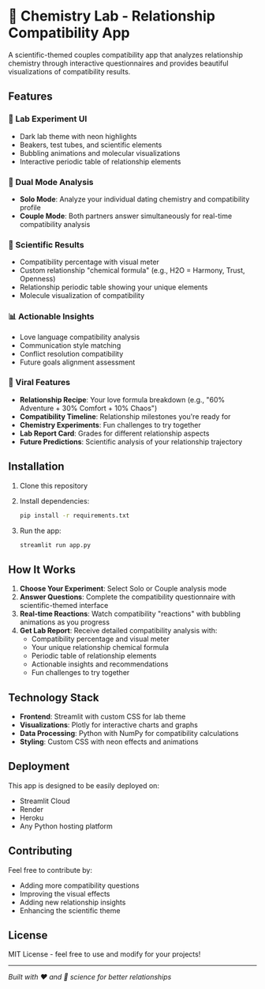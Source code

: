 # 🧪 Chemistry Lab - Relationship Compatibility App

A scientific-themed couples compatibility app that analyzes relationship chemistry through interactive questionnaires and provides beautiful visualizations of compatibility results.

## Features

### 🔬 Lab Experiment UI
- Dark lab theme with neon highlights
- Beakers, test tubes, and scientific elements
- Bubbling animations and molecular visualizations
- Interactive periodic table of relationship elements

### 👥 Dual Mode Analysis
- **Solo Mode**: Analyze your individual dating chemistry and compatibility profile
- **Couple Mode**: Both partners answer simultaneously for real-time compatibility analysis

### 🧬 Scientific Results
- Compatibility percentage with visual meter
- Custom relationship "chemical formula" (e.g., H2O = Harmony, Trust, Openness)
- Relationship periodic table showing your unique elements
- Molecule visualization of compatibility

### 📊 Actionable Insights
- Love language compatibility analysis
- Communication style matching
- Conflict resolution compatibility
- Future goals alignment assessment

### 🎯 Viral Features
- **Relationship Recipe**: Your love formula breakdown (e.g., "60% Adventure + 30% Comfort + 10% Chaos")
- **Compatibility Timeline**: Relationship milestones you're ready for
- **Chemistry Experiments**: Fun challenges to try together
- **Lab Report Card**: Grades for different relationship aspects
- **Future Predictions**: Scientific analysis of your relationship trajectory

## Installation

1. Clone this repository
2. Install dependencies:
   ```bash
   pip install -r requirements.txt
   ```

3. Run the app:
   ```bash
   streamlit run app.py
   ```

## How It Works

1. **Choose Your Experiment**: Select Solo or Couple analysis mode
2. **Answer Questions**: Complete the compatibility questionnaire with scientific-themed interface
3. **Real-time Reactions**: Watch compatibility "reactions" with bubbling animations as you progress
4. **Get Lab Report**: Receive detailed compatibility analysis with:
   - Compatibility percentage and visual meter
   - Your unique relationship chemical formula
   - Periodic table of relationship elements
   - Actionable insights and recommendations
   - Fun challenges to try together

## Technology Stack

- **Frontend**: Streamlit with custom CSS for lab theme
- **Visualizations**: Plotly for interactive charts and graphs
- **Data Processing**: Python with NumPy for compatibility calculations
- **Styling**: Custom CSS with neon effects and animations

## Deployment

This app is designed to be easily deployed on:
- Streamlit Cloud
- Render
- Heroku
- Any Python hosting platform

## Contributing

Feel free to contribute by:
- Adding more compatibility questions
- Improving the visual effects
- Adding new relationship insights
- Enhancing the scientific theme

## License

MIT License - feel free to use and modify for your projects!

---

*Built with ❤️ and 🧪 science for better relationships*
